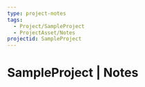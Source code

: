 ```yaml
---
type: project-notes
tags:
  - Project/SampleProject
  - ProjectAsset/Notes
projectid: SampleProject
---
```

# SampleProject | Notes



